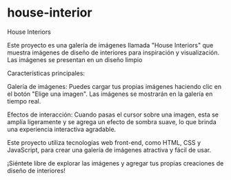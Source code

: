 # house-interior

House Interiors

Este proyecto es una galería de imágenes llamada "House Interiors" que muestra imágenes de diseño de interiores para inspiración y visualización. Las imágenes se presentan en un diseño limpio 

Características principales:

Galería de imágenes: Puedes cargar tus propias imágenes haciendo clic en el botón "Elige una imagen". Las imágenes se mostrarán en la galería en tiempo real.

Efectos de interacción: Cuando pasas el cursor sobre una imagen, esta se amplía ligeramente y se agrega un efecto de sombra suave, lo que brinda una experiencia interactiva agradable.

Este proyecto utiliza tecnologías web front-end, como HTML, CSS y JavaScript, para crear una galería de imágenes atractiva y fácil de usar.

¡Siéntete libre de explorar las imágenes y agregar tus propias creaciones de diseño de interiores!

